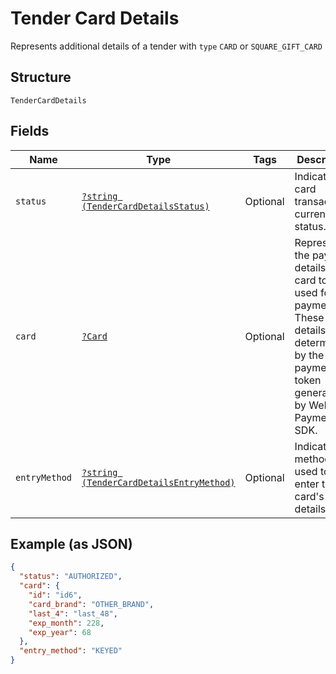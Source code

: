
# Tender Card Details

Represents additional details of a tender with `type` `CARD` or `SQUARE_GIFT_CARD`

## Structure

`TenderCardDetails`

## Fields

| Name | Type | Tags | Description | Getter | Setter |
|  --- | --- | --- | --- | --- | --- |
| `status` | [`?string (TenderCardDetailsStatus)`](../../doc/models/tender-card-details-status.md) | Optional | Indicates the card transaction's current status. | getStatus(): ?string | setStatus(?string status): void |
| `card` | [`?Card`](../../doc/models/card.md) | Optional | Represents the payment details of a card to be used for payments. These<br>details are determined by the payment token generated by Web Payments SDK. | getCard(): ?Card | setCard(?Card card): void |
| `entryMethod` | [`?string (TenderCardDetailsEntryMethod)`](../../doc/models/tender-card-details-entry-method.md) | Optional | Indicates the method used to enter the card's details. | getEntryMethod(): ?string | setEntryMethod(?string entryMethod): void |

## Example (as JSON)

```json
{
  "status": "AUTHORIZED",
  "card": {
    "id": "id6",
    "card_brand": "OTHER_BRAND",
    "last_4": "last_48",
    "exp_month": 228,
    "exp_year": 68
  },
  "entry_method": "KEYED"
}
```

